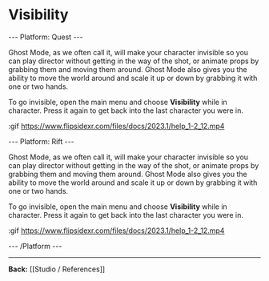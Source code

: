 # Visibility

--- Platform: Quest ---

Ghost Mode, as we often call it, will make your character invisible so you can play director without getting in the way of the shot, or animate props by grabbing them and moving them around. Ghost Mode also gives you the ability to move the world around and scale it up or down by grabbing it with one or two hands.

To go invisible, open the main menu and choose **Visibility** while in character. Press it again to get back into the last character you were in.

:gif https://www.flipsidexr.com/files/docs/2023.1/help_1-2_12.mp4

--- Platform: Rift ---

Ghost Mode, as we often call it, will make your character invisible so you can play director without getting in the way of the shot, or animate props by grabbing them and moving them around. Ghost Mode also gives you the ability to move the world around and scale it up or down by grabbing it with one or two hands.

To go invisible, open the main menu and choose **Visibility** while in character. Press it again to get back into the last character you were in.

:gif https://www.flipsidexr.com/files/docs/2023.1/help_1-2_12.mp4

--- /Platform ---

---

**Back:** [[Studio / References]]

